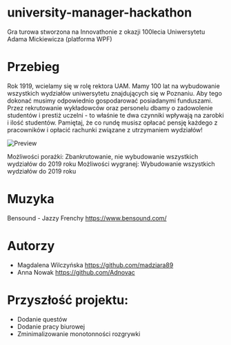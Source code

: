 # university-manager-hackathon
Gra turowa stworzona na Innovathonie z okazji 100lecia Uniwersytetu Adama Mickiewicza (platforma WPF)

# Przebieg
Rok 1919, wcielamy się w rolę rektora UAM. Mamy 100 lat na wybudowanie wszystkich wydziałów uniwersytetu znajdujących się w Poznaniu. Aby tego dokonać musimy odpowiednio gospodarować posiadanymi funduszami. Przez rekrutowanie wykładowców oraz personelu dbamy o zadowolenie studentów i prestiż uczelni - to właśnie te dwa czynniki wpływają na zarobki i ilość studentów. Pamiętaj, że co rundę musisz opłacać pensję każdego z pracowników i opłacić rachunki związane z utrzymaniem wydziałów!



![Preview](https://image.ibb.co/hR2xzd/tmp.png)




Możliwości porażki: Zbankrutowanie, nie wybudowanie wszystkich wydziałów do 2019 roku
Możliwości wygranej: Wybudowanie wszystkich wydziałów do 2019 roku

# Muzyka
 Bensound - Jazzy Frenchy 
 https://www.bensound.com/
 
# Autorzy
+ Magdalena Wilczyńska https://github.com/madziara89 
+ Anna Nowak https://github.com/Adnovac

# Przyszłość projektu:
+ Dodanie questów
+ Dodanie pracy biurowej
+ Zminimalizowanie monotonności rozgrywki
